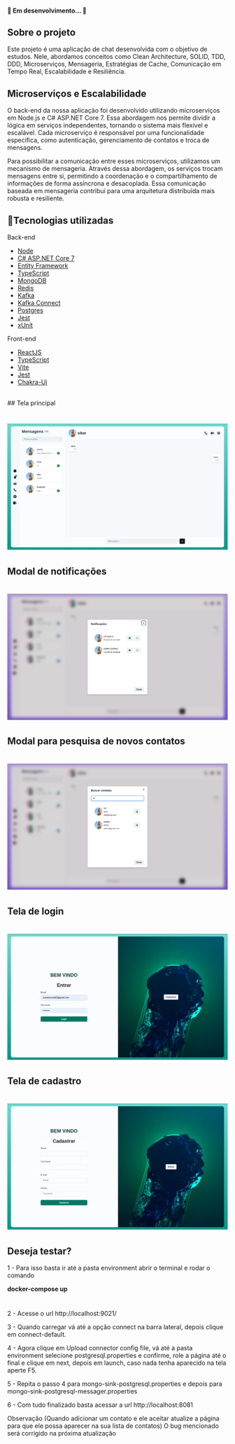 <h4 align="movielist"> 
	🚧 Em desenvolvimento... 🚧
</h4>


<!-- ABOUT THE PROJECT -->
## Sobre o projeto
Este projeto é uma aplicação de chat desenvolvida com o objetivo de estudos. Nele, abordamos conceitos como Clean Architecture, SOLID, TDD, DDD, Microserviços, Mensageria, Estratégias de Cache, Comunicação em Tempo Real, Escalabilidade e Resiliência.


## Microserviços e Escalabilidade
O back-end da nossa aplicação foi desenvolvido utilizando microserviços em Node.js e C# ASP.NET Core 7. Essa abordagem nos permite dividir a lógica em serviços independentes, tornando o sistema mais flexível e escalável. Cada microserviço é responsável por uma funcionalidade específica, como autenticação, gerenciamento de contatos e troca de mensagens.

Para possibilitar a comunicação entre esses microserviços, utilizamos um mecanismo de mensageria. Através dessa abordagem, os serviços trocam mensagens entre si, permitindo a coordenação e o compartilhamento de informações de forma assíncrona e desacoplada. Essa comunicação baseada em mensageria contribui para uma arquitetura distribuída mais robusta e resiliente.


## 🚀Tecnologias utilizadas
Back-end
* [Node](https://nodejs.org/en)
* [C# ASP.NET Core 7](https://learn.microsoft.com/en-us/aspnet/core/release-notes/aspnetcore-7.0?view=aspnetcore-7.0)
* [Entity Framework](https://learn.microsoft.com/pt-br/ef/)
* [TypeScript](https://www.typescriptlang.org/)
* [MongoDB](https://www.mongodb.com/)
* [Redis](https://redis.io/)
* [Kafka](https://kafka.apache.org/)
* [Kafka Connect](https://docs.confluent.io/platform/current/connect/index.html)
* [Postgres](https://www.postgresql.org/)
* [Jest](https://jestjs.io/pt-BR/)
* [xUnit](https://xunit.net/)

Front-end
* [ReactJS](https://pt-br.reactjs.org/)
* [TypeScript](https://www.typescriptlang.org/)
* [Vite](https://vitejs.dev/)
* [Jest](https://jestjs.io/pt-BR/)
* [Chakra-Ui](https://chakra-ui.com/)
</br>
## Tela principal
<h1 align="center">
  <img alt="movielist" title="#movielist" src="images/tela principal.png" />
</h1>

## Modal de notificações
<h1 align="center">
  <img alt="movielist" title="#movielist" src="images/convite.png" />
</h1>

## Modal para pesquisa de novos contatos
<h1 align="center">
  <img alt="movielist" title="#movielist" src="images/busca de contatos.png" />
</h1>

## Tela de login
<h1 align="center">
  <img alt="movielist" title="#movielist" src="images/login.png" />
</h1>

## Tela de cadastro
<h1 align="center">
  <img alt="movielist" title="#movielist" src="images/cadastro.png" />
</h1>


## Deseja testar?

1 - Para isso basta ir até a pasta environment abrir o terminal e rodar o comando

**docker-compose up**
#
2 - Acesse o url http://localhost:9021/

3 - Quando carregar vá até a opção connect na barra lateral, depois clique em 
connect-default.

4 - Agora clique em Upload connector config file, vá até a pasta environment selecione postgresql.properties e confirme, role a página até o final e clique em
next, depois em launch, caso nada tenha aparecido na tela aperte F5.

5 - Repita o passo 4 para mongo-sink-postgresql.properties e depois para mongo-sink-postgresql-messager.properties

6 - Com tudo finalizado basta acessar a url http://localhost:8081

Observação (Quando adicionar um contato e ele aceitar atualize a página para que ele possa aparecer na sua lista de contatos)
O bug mencionado será corrigido na próxima atualização

